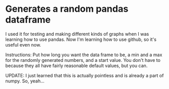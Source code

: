 # Generates a random pandas dataframe
I used it for testing and making different kinds of graphs when I was learning how to use pandas. Now I'm learning how to use github, so it's useful even now.

Instructions: Put how long you want the data frame to be, a min and a max for the randomly generated numbers, and a start value. You don't have to because they all have fairly reasonable default values, but you can.

UPDATE: I just learned that this is actually pointless and is already a part of numpy. So, yeah...
